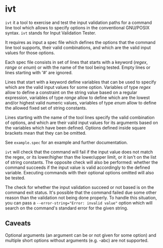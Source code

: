 ivt
===

`ivt` it a tool to exercise and test the input validation paths for a
command line tool which allows to specify options in the conventional
GNU/POSIX syntax.  `ivt` stands for Input Validation Tester.

It requires as input a spec file which defines the options that the
command line tool supports, their valid combinations, and which are the
valid input values for those options.

Each spec file consists in set of lines that starts with a keyword
(_regex_, _range_ or _enum_) or with the name of the tool being tested.
Empty lines or lines starting with '#' are ignored.

Lines that start with a keyword define variables that can be used to
specify which are the valid input values for some option.  Variables of
type _regex_ allow to define a constraint on the string value based on a
regular expression, variables of type _range_ allow to define which are
the lowest and/or highest valid numeric values, variables of type _enum_
allow to define the allowed fixed set of string constants.

Lines starting with the name of the tool lines specify the valid
combination of options, and which are their valid input values for its
arguments based on the variables which have been defined. Options
defined inside square brackets mean that they can be omitted.

See `example.spec` for an example and further documentation.

`ivt` will check that the command will fail if the input value does not
match the regex, or its lower/higher than the lower/upper limit, or it
isn't on the list of string constants.  The opposite check will also be
performed: whether the command succeeds if the input value is valid
accordingly to the defined variable.  Executing commands with their
optional options omitted will also be tested.

The check for whether the input validation succeed or not based is on
the command exit status. It's possible that the command failed due some
other reason than the validation not being done properly.  To handle
this situation, you can pass a `--error-string="Error: invalid value"`
option which will search on the command's standard error for the given
string.


Caveats
-------
Optional arguments (an argument can be or not given for some option) and
multiple short options without arguments (e.g. -abc) are not supported.
